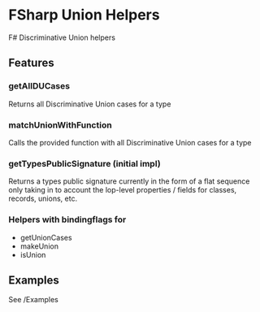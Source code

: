 # FSharp Union Helpers
F#  Discriminative Union helpers

## Features
### getAllDUCases
Returns all Discriminative Union cases for a type

### matchUnionWithFunction
Calls the provided function with all Discriminative Union cases for a type

### getTypesPublicSignature (initial impl)
Returns a types public signature currently in the form of a flat sequence only taking in to account the lop-level properties / fields for classes, records, unions, etc.

### Helpers with bindingflags for
- getUnionCases
- makeUnion
- isUnion

## Examples
See /Examples